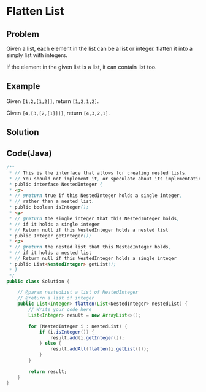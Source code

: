 Flatten List
============

Problem
-------



Given a list, each element in the list can be a list or integer. flatten it into a simply list with integers.

If the element in the given list is a list, it can contain list too.

Example
-------

Given ``[1,2,[1,2]]``, return ``[1,2,1,2]``.

Given ``[4,[3,[2,[1]]]]``, return ``[4,3,2,1]``.

Solution
--------


Code(Java)
----------

```java
/**
 * // This is the interface that allows for creating nested lists.
 * // You should not implement it, or speculate about its implementation
 * public interface NestedInteger {
 * <p>
 * // @return true if this NestedInteger holds a single integer,
 * // rather than a nested list.
 * public boolean isInteger();
 * <p>
 * // @return the single integer that this NestedInteger holds,
 * // if it holds a single integer
 * // Return null if this NestedInteger holds a nested list
 * public Integer getInteger();
 * <p>
 * // @return the nested list that this NestedInteger holds,
 * // if it holds a nested list
 * // Return null if this NestedInteger holds a single integer
 * public List<NestedInteger> getList();
 * }
 */
public class Solution {

    // @param nestedList a list of NestedInteger
    // @return a list of integer
    public List<Integer> flatten(List<NestedInteger> nestedList) {
        // Write your code here
        List<Integer> result = new ArrayList<>();

        for (NestedInteger i : nestedList) {
            if (i.isInteger()) {
                result.add(i.getInteger());
            } else {
                result.addAll(flatten(i.getList()));
            }
        }

        return result;
    }
}

```